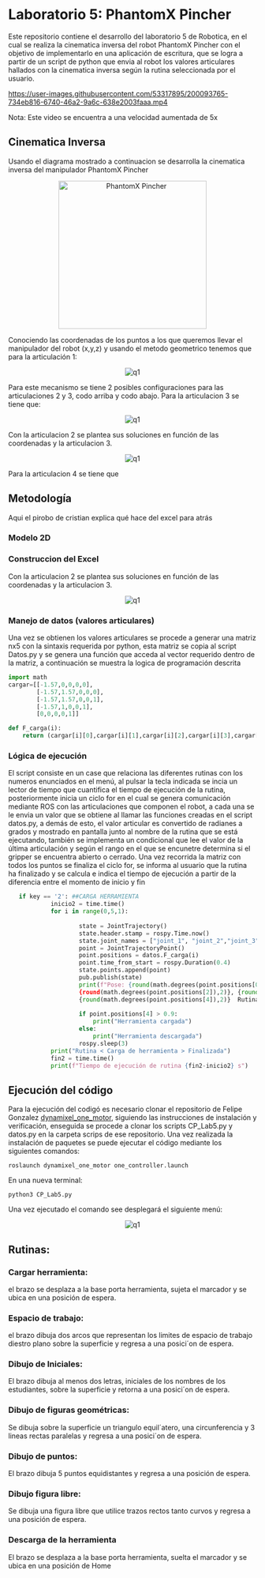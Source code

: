 # Laboratorio 5: PhantomX Pincher
Este repositorio contiene el desarrollo del laboratorio 5 de Robotica, en el cual se realiza la cinematica inversa del robot PhantomX Pincher con el objetivo de implementarlo en una aplicación de escritura, que se logra a partir de un script de python que envia al robot los valores articulares hallados con la cinematica inversa según la rutina seleccionada por el usuario.

https://user-images.githubusercontent.com/53317895/200093765-734eb816-6740-46a2-9a6c-638e2003faaa.mp4

Nota: Este video se encuentra a una velocidad aumentada de 5x 

## Cinematica Inversa

Usando el diagrama mostrado a continuacion se desarrolla la cinematica inversa del manipulador PhantomX Pincher
<p align="center"><img height=300 src="./Multimedia/qpincher.png" alt="PhantomX Pincher" /></p>

Conociendo las coordenadas de los puntos a los que queremos llevar el manipulador del robot (x,y,z) y usando el metodo geometrico tenemos que para la articulación 1:
<p align="center"><img src="./Multimedia/q1.PNG" alt="q1" /></p>

Para este mecanismo se tiene 2 posibles configuraciones para las articulaciones 2 y 3, codo arriba y codo abajo. Para la articulacion 3 se tiene que:

<p align="center"><img src="./Multimedia/q3.PNG" alt="q1" /></p>

Con la articulacion 2 se plantea sus soluciones en función de las coordenadas y la articulacion 3.
<p align="center"><img src="./Multimedia/q2.PNG" alt="q1" /></p>

Para la articulacion 4 se tiene que  

## Metodología 
Aqui el pirobo de cristian explica qué hace del excel para atrás 
### Modelo 2D 

### Construccion del Excel 
Con la articulacion 2 se plantea sus soluciones en función de las coordenadas y la articulacion 3.
<p align="center"><img src="./Multimedia/Excel.jpeg" alt="q1" /></p>

### Manejo de datos (valores articulares)
Una vez se obtienen los valores articulares se procede a generar una matriz nx5 con la sintaxis requerida por python, esta matriz se copia al script Datos.py y se genera una función que acceda al vector requerido dentro de la matriz, a continuación se muestra la logica de programación descrita
```python
import math
cargar=[[-1.57,0,0,0,0],
        [-1.57,1.57,0,0,0],
        [-1.57,1.57,0,0,1],
        [-1.57,1,0,0,1],
        [0,0,0,0,1]]

def F_carga(i):     
    return (cargar[i][0],cargar[i][1],cargar[i][2],cargar[i][3],cargar[i][4])
```

### Lógica de ejecución
El script consiste en un case que relaciona las diferentes rutinas con los numeros enunciados en el menú, al pulsar la tecla indicada se incia un lector de tiempo que cuantifica el tiempo de ejecución de la rutina, posteriormente inicia un ciclo for en el cual se genera comunicación mediante ROS con las articulaciones que componen el robot, a cada una se le envia un valor que se obtiene al llamar las funciones creadas en el script datos.py, a demás de esto, el valor articular es convertido de radianes a grados y mostrado en pantalla junto al nombre de la rutina que se está ejecutando, también se implementa un condicional que lee el valor de la última articulación y según el rango en el que se encunetre determina si el gripper se encuentra abierto o cerrado. Una vez recorrida la matriz con todos los puntos se finaliza el ciclo for, se informa al usuario que la rutina ha finalizado y se calcula e indica  el tiempo de ejecución a partir de la diferencia entre el momento de inicio y fin

```python
   if key == '2': ##CARGA HERRAMIENTA 
            inicio2 = time.time()
            for i in range(0,5,1):
                    
                    state = JointTrajectory()
                    state.header.stamp = rospy.Time.now()
                    state.joint_names = ["joint_1", "joint_2","joint_3", "joint_4", "tool"]
                    point = JointTrajectoryPoint()
                    point.positions = datos.F_carga(i) 
                    point.time_from_start = rospy.Duration(0.4)
                    state.points.append(point)
                    pub.publish(state)
                    print(f"Pose: {round(math.degrees(point.positions[0]),2)}, {round(math.degrees(point.positions[1]),2)},        
                    {round(math.degrees(point.positions[2]),2)}, {round(math.degrees(point.positions[3]),2)},
                    {round(math.degrees(point.positions[4]),2)}  Rutina: Carga de herramienta " )
                    
                    if point.positions[4] > 0.9:
                        print("Herramienta cargada")
                    else:
                        print("Herramienta descargada")
                    rospy.sleep(3)
            print("Rutina < Carga de herramienta > Finalizada")
            fin2 = time.time()
            print(f"Tiempo de ejecución de rutina {fin2-inicio2} s")        
```

## Ejecución del código 
Para la ejecución del codigó es necesario clonar el repositorio de Felipe Gonzalez [dynamixel_one_motor](https://github.com/fegonzalez7/dynamixel_one_motor.git), siguiendo las instrucciones de instalación y verificación, enseguida se procede a clonar los scripts CP_Lab5.py y datos.py en la carpeta scrips de ese repositorio. 
Una vez realizada la instalación de paquetes se puede ejecutar el código mediante los siguientes comandos: 

```
roslaunch dynamixel_one_motor one_controller.launch

```
En una nueva terminal: 

```
python3 CP_Lab5.py

```
 Una vez ejecutado el comando see desplegará el siguiente menú:
 
<p align="center"><img src="./Multimedia/Eject.jpg" alt="q1" /></p>

## Rutinas:


### Cargar herramienta: 
el brazo se desplaza a la base porta herramienta, sujeta el marcador y se ubica en una posición de espera.
### Espacio de trabajo: 
el brazo dibuja dos arcos que representan los limites de espacio de trabajo diestro plano sobre la superficie y regresa a una posici´on de espera.
### Dibujo de Iniciales:
El brazo dibuja al menos dos letras, iniciales de los nombres de los estudiantes, sobre la superficie y retorna a una posici´on de espera.
### Dibujo de figuras geométricas: 
Se dibuja sobre la superficie un triangulo equil´atero, una circunferencia y 3 lineas rectas paralelas y regresa a una posici´on de espera.
### Dibujo de puntos: 
El brazo dibuja 5 puntos equidistantes y regresa a una posición de espera.
### Dibujo figura libre: 
Se dibuja una figura libre que utilice trazos rectos tanto curvos y regresa a una posición de espera.
### Descarga de la herramienta
El brazo se desplaza a la base porta herramienta, suelta el marcador y se ubica en una posición de Home
